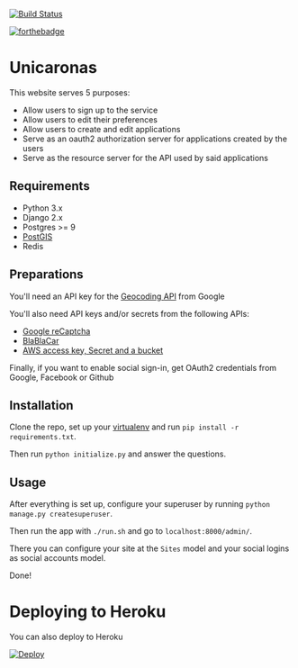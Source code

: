 [![Build Status](https://travis-ci.com/Unicaronas/my.svg?branch=master)](https://travis-ci.com/Unicaronas/Unicaronas)

[![forthebadge](https://forthebadge.com/images/badges/contains-technical-debt.svg)](https://forthebadge.com)

# Unicaronas

This website serves 5 purposes:
- Allow users to sign up to the service
- Allow users to edit their preferences
- Allow users to create and edit applications
- Serve as an oauth2 authorization server for applications created by the users
- Serve as the resource server for the API used by said applications

## Requirements
- Python 3.x
- Django 2.x
- Postgres >= 9
- [PostGIS](https://postgis.net/)
- Redis

## Preparations
You'll need an API key for the [Geocoding API](https://developers.google.com/maps/documentation/geocoding/intro) from Google

You'll also need API keys and/or secrets from the following APIs:
- [Google reCaptcha](https://www.google.com/recaptcha/intro/v3beta.html)
- [BlaBlaCar](https://dev.blablacar.com/docs/versions/1.0)
- [AWS access key, Secret and a bucket](https://aws.amazon.com/)

Finally, if you want to enable social sign-in, get OAuth2 credentials from Google, Facebook or Github

## Installation
Clone the repo, set up your [virtualenv](https://virtualenv.pypa.io/en/stable/) and run `pip install -r requirements.txt`.

Then run `python initialize.py` and answer the questions.

## Usage
After everything is set up, configure your superuser by running `python manage.py createsuperuser`.

Then run the app with `./run.sh` and go to `localhost:8000/admin/`.

There you can configure your site at the `Sites` model and your social logins as social accounts model.

Done!

# Deploying to Heroku
You can also deploy to Heroku

[![Deploy](https://www.herokucdn.com/deploy/button.svg)](https://heroku.com/deploy)
